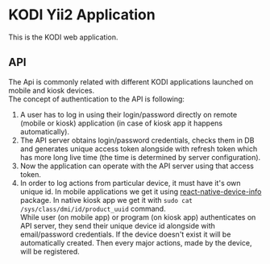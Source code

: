 KODI Yii2 Application
=====================

This is the KODI web application.

API
---
The Api is commonly related with different KODI applications launched on mobile and kiosk devices.  
The concept of authentication to the API is following:  
1. A user has to log in using their login/password directly on remote (mobile or kiosk) application (in case of kiosk app it happens automatically).  
2. The API server obtains login/password credentials, checks them in DB and generates unique access token alongside with refresh token which has more long live time (the time is determined by server configuration).  
3. Now the application can operate with the API server using that access token.
4. In order to log actions from particular device, it must have it's own unique id. In mobile applications we get it using [react-native-device-info] package. In native kiosk app we get it with `sudo cat /sys/class/dmi/id/product_uuid` command.  
While user (on mobile app) or program (on kiosk app) authenticates on API server, they send their unique device id alongside with email/password credentials. If the device doesn't exist it will be automatically created. Then every major actions, made by the device, will be registered.
 
 
 [//]: # (These are reference links used in the body of this document)
 
 [react-native-device-info]: <https://github.com/rebeccahughes/react-native-device-info>
